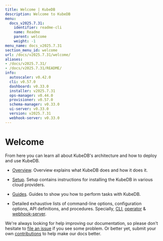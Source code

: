 ```yaml
---
title: Welcome | KubeDB
description: Welcome to KubeDB
menu:
  docs_v2025.7.31:
    identifier: readme-cli
    name: Readme
    parent: welcome
    weight: -1
menu_name: docs_v2025.7.31
section_menu_id: welcome
url: /docs/v2025.7.31/welcome/
aliases:
- /docs/v2025.7.31/
- /docs/v2025.7.31/README/
info:
  autoscaler: v0.42.0
  cli: v0.57.0
  dashboard: v0.33.0
  installer: v2025.7.31
  ops-manager: v0.44.0
  provisioner: v0.57.0
  schema-manager: v0.33.0
  ui-server: v0.33.0
  version: v2025.7.31
  webhook-server: v0.33.0
---
```


# Welcome

From here you can learn all about KubeDB's architecture and how to deploy and use KubeDB.

- [Overview](/docs/v2025.7.31/overview/). Overview explains what KubeDB does and how it does it.

- [Setup](/docs/v2025.7.31/setup/). Setup contains instructions for installing the KubeDB in various cloud providers.

- [Guides](/docs/v2025.7.31/guides/). Guides to show you how to perform tasks with KubeDB.

- Detailed exhaustive lists of command-line options, configuration options, API definitions, and procedures. Specially, [CLI](/docs/v2025.7.31/reference/cli/), [operator](/docs/v2025.7.31/reference/operator/) & [webhook-server](/docs/v2025.7.31/reference/webhook-server/).

We're always looking for help improving our documentation, so please don't hesitate to [file an issue](https://github.com/kubedb/project/issues/new) if you see some problem. Or better yet, submit your own [contributions](/docs/v2025.7.31/CONTRIBUTING) to help make our docs better.
